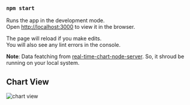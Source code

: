 ### `npm start`

Runs the app in the development mode.\
Open [http://localhost:3000](http://localhost:3000) to view it in the browser.

The page will reload if you make edits.\
You will also see any lint errors in the console.

**Note**: Data featching from [real-time-chart-node-server](https://github.com/prashantdevani/real-time-chart-node-server). So, it shroud be running on your local system.

## Chart View 
![chart view](/piblic/chart.gif)
